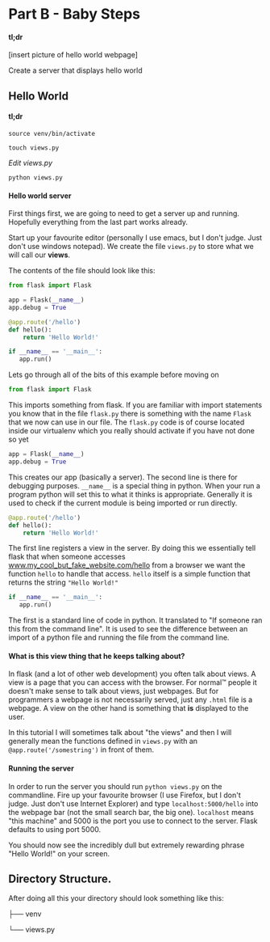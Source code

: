 # Part B - Baby Steps

#### tl;dr

[insert picture of hello world webpage]

Create a server that displays hello world

## Hello World

#### tl;dr

`source venv/bin/activate`

`touch views.py`

*Edit views.py*

`python views.py`

#### Hello world server

First things first, we are going to need to get a server up and
running. Hopefully everything from the last part works already.

Start up your favourite editor (personally I use emacs, but I don't
judge. Just don't use windows notepad). We create the file `views.py`
to store what we will call our **views**.

The contents of the file should look like this:

```python
from flask import Flask

app = Flask(__name__)
app.debug = True

@app.route('/hello')
def hello():
    return 'Hello World!'

if __name__ == '__main__':
   app.run()
```

Lets go through all of the bits of this example before moving on

```python
from flask import Flask
```

This imports something from flask. If you are familiar with import
statements you know that in the file `flask.py` there is something
with the name `Flask` that we now can use in our file. The `flask.py`
code is of course located inside our virtualenv which you really
should activate if you have not done so yet

```python
app = Flask(__name__)
app.debug = True
```

This creates our app (basically a server). The second line is there
for debugging purposes. `__name__` is a special thing in python. When
your run a program python will set this to what it thinks is
appropriate. Generally it is used to check if the current module is
being imported or run directly.

```python
@app.route('/hello')
def hello():
    return 'Hello World!'
```

The first line registers a view in the server. By doing this we
essentially tell flask that when someone accesses
www.my_cool_but_fake_website.com/hello from a browser we want the
function `hello` to handle that access. `hello` itself is a simple
function that returns the string `"Hello World!"`


```python
if __name__ == '__main__':
   app.run()
```

The first is a standard line of code in python. It translated to "If
someone ran this from the command line". It is used to see the
difference between an import of a python file and running the file
from the command line.

#### What is this view thing that he keeps talking about?

In flask (and a lot of other web development) you often talk about
views. A view is a page that you can access with the browser. For
normal™ people it doesn't make sense to talk about views, just
webpages. But for programmers a webpage is not necessarily served,
just any `.html` file is a webpage. A view on the other hand is
something that **is** displayed to the user. 

In this tutorial I will sometimes talk about "the views" and then I
will generally mean the functions defined in `views.py` with an
`@app.route('/somestring')` in front of them.

#### Running the server

In order to run the server you should run `python views.py` on the
commandline. Fire up your favourite browser (I use Firefox, but I
don't judge. Just don't use Internet Explorer) and type
`localhost:5000/hello` into the webpage bar (not the small search bar, the
big one). `localhost` means "this machine" and 5000 is the port you use
to connect to the server. Flask defaults to using port 5000.

You should now see the incredibly dull but extremely rewarding phrase
"Hello World!" on your screen. 

## Directory Structure.

After doing all this your directory should look something like this:

├── venv

└── views.py
